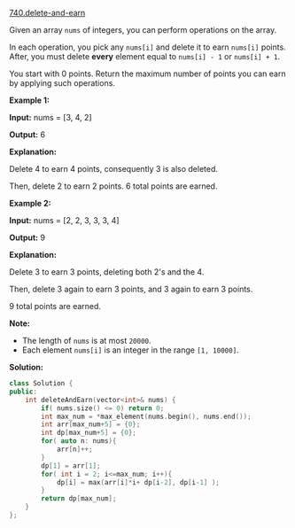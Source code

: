 [740.delete-and-earn](https://leetcode.com/problems/delete-and-earn/)  

Given an array `nums` of integers, you can perform operations on the array.

In each operation, you pick any `nums[i]` and delete it to earn `nums[i]` points. After, you must delete **every** element equal to `nums[i] - 1` or `nums[i] + 1`.

You start with 0 points. Return the maximum number of points you can earn by applying such operations.

**Example 1:**

  
**Input:** nums = \[3, 4, 2\]
  
**Output:** 6
  
**Explanation:** 
  
Delete 4 to earn 4 points, consequently 3 is also deleted.
  
Then, delete 2 to earn 2 points. 6 total points are earned.
  

**Example 2:**

  
**Input:** nums = \[2, 2, 3, 3, 3, 4\]
  
**Output:** 9
  
**Explanation:** 
  
Delete 3 to earn 3 points, deleting both 2's and the 4.
  
Then, delete 3 again to earn 3 points, and 3 again to earn 3 points.
  
9 total points are earned.
  

**Note:**

*   The length of `nums` is at most `20000`.
*   Each element `nums[i]` is an integer in the range `[1, 10000]`.  



**Solution:**  

```cpp
class Solution {
public:
    int deleteAndEarn(vector<int>& nums) {
        if( nums.size() <= 0) return 0;
        int max_num = *max_element(nums.begin(), nums.end());
        int arr[max_num+5] = {0};
        int dp[max_num+5] = {0};
        for( auto n: nums){
            arr[n]++;
        }
        dp[1] = arr[1];
        for( int i = 2; i<=max_num; i++){
            dp[i] = max(arr[i]*i+ dp[i-2], dp[i-1] );
        }
        return dp[max_num];
    }
};
```
      
